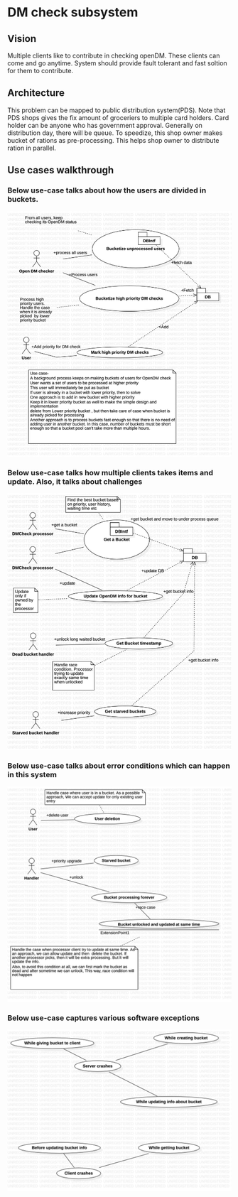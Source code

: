 
# DM check subsystem

## Vision
Multiple clients like to contribute in checking openDM. These clients can come and go anytime. System should provide fault tolerant and fast soltion for them to contribute.

## Architecture
This problem can be mapped to public distribution system(PDS). Note that PDS shops gives the fix amount of groceriers to multiple card holders. Card holder can be anyone who has government approval. Generally on distribution day, there will be queue. To speedize, this shop owner makes bucket of rations as pre-processing. This helps shop owner to distribute ration in parallel.

## Use cases walkthrough
### Below use-case talks about how the users are divided in buckets.
![image info](./usecases_for_bucket_creation.jpg)

### Below use-case talks how multiple clients takes items and update. Also, it talks about challenges
![image info](./usecase_multi_client_processing.jpg)

### Below use-case talks about error conditions which can happen in this system
![image info](./usecase_error_Conditons_handling.jpg)

### Below use-case captures various software exceptions
![image info](./usecases_for_software_exceptions.jpg)

